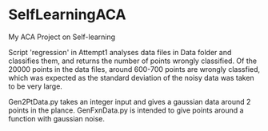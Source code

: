 # SelfLearningACA
My ACA Project on Self-learning

Script 'regression' in Attempt1 analyses data files in Data folder and classifies them, and returns the number of points wrongly classified.
Of the 20000 points in the data files, around 600-700 points are wrongly classfied, which was expected as the standard deviation of the noisy data was taken to be very large.

Gen2PtData.py takes an integer input and gives a gaussian data around 2 points in the plance.
GenFxnData.py is intended to give points around a function with gaussian noise. 
